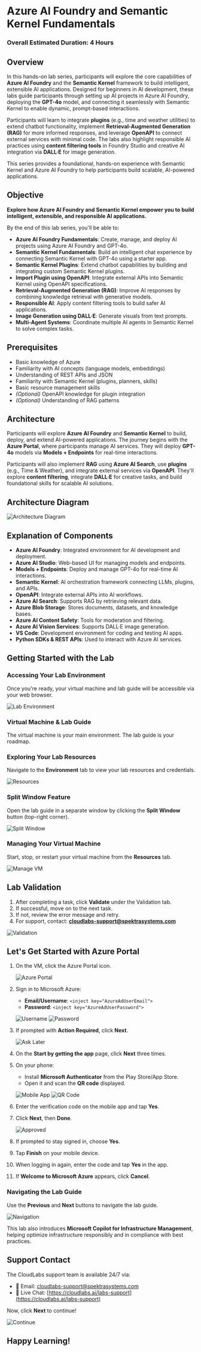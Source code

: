 # Azure AI Foundry and Semantic Kernel Fundamentals

### Overall Estimated Duration: 4 Hours

## Overview

In this hands-on lab series, participants will explore the core capabilities of **Azure AI Foundry** and the **Semantic Kernel** framework to build intelligent, extensible AI applications. Designed for beginners in AI development, these labs guide participants through setting up AI projects in Azure AI Foundry, deploying the **GPT-4o** model, and connecting it seamlessly with Semantic Kernel to enable dynamic, prompt-based interactions.

Participants will learn to integrate **plugins** (e.g., time and weather utilities) to extend chatbot functionality, implement **Retrieval-Augmented Generation (RAG)** for more informed responses, and leverage **OpenAPI** to connect external services with minimal code. The labs also highlight responsible AI practices using **content filtering tools** in Foundry Studio and creative AI integration via **DALL·E** for image generation.

This series provides a foundational, hands-on experience with Semantic Kernel and Azure AI Foundry to help participants build scalable, AI-powered applications.

## Objective

**Explore how Azure AI Foundry and Semantic Kernel empower you to build intelligent, extensible, and responsible AI applications.**

By the end of this lab series, you'll be able to:

- **Azure AI Foundry Fundamentals**: Create, manage, and deploy AI projects using Azure AI Foundry and GPT-4o.
- **Semantic Kernel Fundamentals**: Build an intelligent chat experience by connecting Semantic Kernel with GPT-4o using a starter app.
- **Semantic Kernel Plugins**: Extend chatbot capabilities by building and integrating custom Semantic Kernel plugins.
- **Import Plugin using OpenAPI**: Integrate external APIs into Semantic Kernel using OpenAPI specifications.
- **Retrieval-Augmented Generation (RAG)**: Improve AI responses by combining knowledge retrieval with generative models.
- **Responsible AI**: Apply content filtering tools to build safer AI applications.
- **Image Generation using DALL·E**: Generate visuals from text prompts.
- **Multi-Agent Systems**: Coordinate multiple AI agents in Semantic Kernel to solve complex tasks.

## Prerequisites

- Basic knowledge of Azure
- Familiarity with AI concepts (language models, embeddings)
- Understanding of REST APIs and JSON
- Familiarity with Semantic Kernel (plugins, planners, skills)
- Basic resource management skills
- *(Optional)* OpenAPI knowledge for plugin integration
- *(Optional)* Understanding of RAG patterns

## Architecture

Participants will explore **Azure AI Foundry** and **Semantic Kernel** to build, deploy, and extend AI-powered applications. The journey begins with the **Azure Portal**, where participants manage AI services. They will deploy **GPT-4o** models via **Models + Endpoints** for real-time interactions.

Participants will also implement **RAG** using **Azure AI Search**, use **plugins** (e.g., Time & Weather), and integrate external services via **OpenAPI**. They'll explore **content filtering**, integrate **DALL·E** for creative tasks, and build foundational skills for scalable AI solutions.

## Architecture Diagram

![Architecture Diagram](./media/arch_diag.png)

## Explanation of Components

- **Azure AI Foundry**: Integrated environment for AI development and deployment.
- **Azure AI Studio**: Web-based UI for managing models and endpoints.
- **Models + Endpoints**: Deploy and manage GPT-4o for real-time AI interactions.
- **Semantic Kernel**: AI orchestration framework connecting LLMs, plugins, and APIs.
- **OpenAPI**: Integrate external APIs into AI workflows.
- **Azure AI Search**: Supports RAG by retrieving relevant data.
- **Azure Blob Storage**: Stores documents, datasets, and knowledge bases.
- **Azure AI Content Safety**: Tools for moderation and filtering.
- **Azure AI Vision Services**: Supports DALL·E image generation.
- **VS Code**: Development environment for coding and testing AI apps.
- **Python SDKs & REST APIs**: Used to interact with Azure AI services.

## Getting Started with the Lab

### Accessing Your Lab Environment

Once you're ready, your virtual machine and lab guide will be accessible via your web browser.

![Lab Environment](./media/gsk1.png)

### Virtual Machine & Lab Guide

The virtual machine is your main environment. The lab guide is your roadmap.

### Exploring Your Lab Resources

Navigate to the **Environment** tab to view your lab resources and credentials.

![Resources](./media/gsk2.png)

### Split Window Feature

Open the lab guide in a separate window by clicking the **Split Window** button (top-right corner).

![Split Window](./media/gsk3.png)

### Managing Your Virtual Machine

Start, stop, or restart your virtual machine from the **Resources** tab.

![Manage VM](./media/gsk4.png)

## Lab Validation

1. After completing a task, click **Validate** under the Validation tab.
2. If successful, move on to the next task.
3. If not, review the error message and retry.
4. For support, contact: **cloudlabs-support@spektrasystems.com**

![Validation](./media/gdev5.png)

## Let's Get Started with Azure Portal

1. On the VM, click the Azure Portal icon.

   ![Azure Portal](./media/lc-image(1).png)

2. Sign in to Microsoft Azure:
   - **Email/Username**: `<inject key="AzureAdUserEmail">`
   - **Password**: `<inject key="AzureAdUserPassword">`

   ![Username](./media/lc-image-1.png)
   ![Password](./media/lc-image-2.png)

3. If prompted with **Action Required**, click **Next**.

   ![Ask Later](./media/ask-later.png)

4. On the **Start by getting the app** page, click **Next** three times.
5. On your phone:
   - Install **Microsoft Authenticator** from the Play Store/App Store.
   - Open it and scan the **QR code** displayed.

   ![Mobile App](./media/mobile.jpg)
   ![QR Code](./media/demo001.png)

6. Enter the verification code on the mobile app and tap **Yes**.
7. Click **Next**, then **Done**.

   ![Approved](./media/demo002.png)

8. If prompted to stay signed in, choose **Yes**.
9. Tap **Finish** on your mobile device.
10. When logging in again, enter the code and tap **Yes** in the app.
11. If **Welcome to Microsoft Azure** appears, click **Cancel**.

### Navigating the Lab Guide

Use the **Previous** and **Next** buttons to navigate the lab guide.

![Navigation](./media/lc-image(3).png)

This lab also introduces **Microsoft Copilot for Infrastructure Management**, helping optimize infrastructure responsibly and in compliance with best practices.

## Support Contact

The CloudLabs support team is available 24/7 via:

- 📧 Email: [cloudlabs-support@spektrasystems.com](mailto:cloudlabs-support@spektrasystems.com)
- 💬 Live Chat: [https://cloudlabs.ai/labs-support](https://cloudlabs.ai/labs-support)

Now, click **Next** to continue!

![Continue](./media/gsk5.png)

## Happy Learning!
